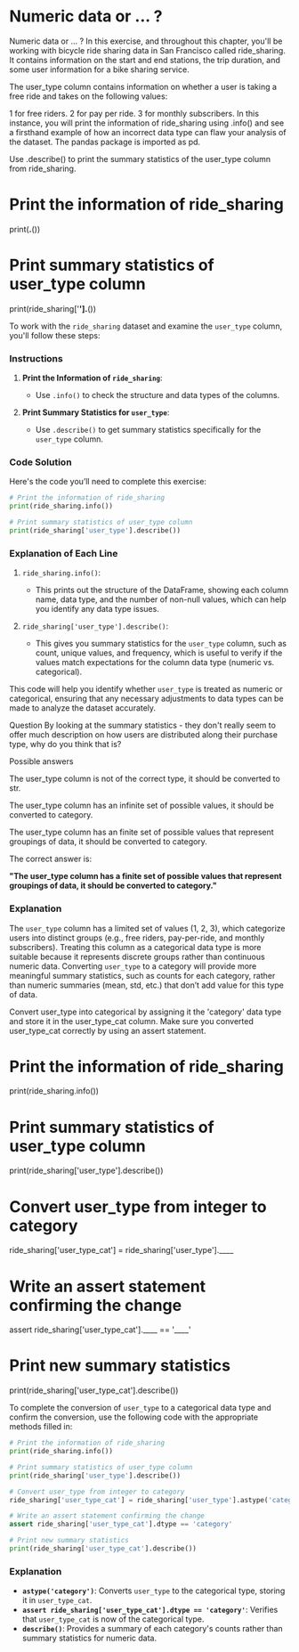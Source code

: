 # Numeric data or ... ?

Numeric data or ... ?
In this exercise, and throughout this chapter, you'll be working with bicycle ride sharing data in San Francisco called ride_sharing. It contains information on the start and end stations, the trip duration, and some user information for a bike sharing service.

The user_type column contains information on whether a user is taking a free ride and takes on the following values:

1 for free riders.
2 for pay per ride.
3 for monthly subscribers.
In this instance, you will print the information of ride_sharing using .info() and see a firsthand example of how an incorrect data type can flaw your analysis of the dataset. The pandas package is imported as pd.

Use .describe() to print the summary statistics of the user_type column from ride_sharing.

# Print the information of ride_sharing
print(____.____())

# Print summary statistics of user_type column
print(ride_sharing['____'].____())

To work with the `ride_sharing` dataset and examine the `user_type` column, you'll follow these steps:

### Instructions

1. **Print the Information of `ride_sharing`**:
   - Use `.info()` to check the structure and data types of the columns.

2. **Print Summary Statistics for `user_type`**:
   - Use `.describe()` to get summary statistics specifically for the `user_type` column.

### Code Solution

Here's the code you’ll need to complete this exercise:

```python
# Print the information of ride_sharing
print(ride_sharing.info())

# Print summary statistics of user_type column
print(ride_sharing['user_type'].describe())
```

### Explanation of Each Line

1. `ride_sharing.info()`:
   - This prints out the structure of the DataFrame, showing each column name, data type, and the number of non-null values, which can help you identify any data type issues.

2. `ride_sharing['user_type'].describe()`:
   - This gives you summary statistics for the `user_type` column, such as count, unique values, and frequency, which is useful to verify if the values match expectations for the column data type (numeric vs. categorical).

This code will help you identify whether `user_type` is treated as numeric or categorical, ensuring that any necessary adjustments to data types can be made to analyze the dataset accurately.

Question
By looking at the summary statistics - they don't really seem to offer much description on how users are distributed along their purchase type, why do you think that is?

Possible answers


The user_type column is not of the correct type, it should be converted to str.

The user_type column has an infinite set of possible values, it should be converted to category.

The user_type column has an finite set of possible values that represent groupings of data, it should be converted to category.



The correct answer is:

**"The user_type column has a finite set of possible values that represent groupings of data, it should be converted to category."**

### Explanation
The `user_type` column has a limited set of values (1, 2, 3), which categorize users into distinct groups (e.g., free riders, pay-per-ride, and monthly subscribers). Treating this column as a categorical data type is more suitable because it represents discrete groups rather than continuous numeric data. Converting `user_type` to a category will provide more meaningful summary statistics, such as counts for each category, rather than numeric summaries (mean, std, etc.) that don’t add value for this type of data.

Convert user_type into categorical by assigning it the 'category' data type and store it in the user_type_cat column.
Make sure you converted user_type_cat correctly by using an assert statement.

# Print the information of ride_sharing
print(ride_sharing.info())

# Print summary statistics of user_type column
print(ride_sharing['user_type'].describe())

# Convert user_type from integer to category
ride_sharing['user_type_cat'] = ride_sharing['user_type'].____

# Write an assert statement confirming the change
assert ride_sharing['user_type_cat'].____ == '____'

# Print new summary statistics 
print(ride_sharing['user_type_cat'].describe())

To complete the conversion of `user_type` to a categorical data type and confirm the conversion, use the following code with the appropriate methods filled in:

```python
# Print the information of ride_sharing
print(ride_sharing.info())

# Print summary statistics of user_type column
print(ride_sharing['user_type'].describe())

# Convert user_type from integer to category
ride_sharing['user_type_cat'] = ride_sharing['user_type'].astype('category')

# Write an assert statement confirming the change
assert ride_sharing['user_type_cat'].dtype == 'category'

# Print new summary statistics 
print(ride_sharing['user_type_cat'].describe())
```

### Explanation

- **`astype('category')`**: Converts `user_type` to the categorical type, storing it in `user_type_cat`.
- **`assert ride_sharing['user_type_cat'].dtype == 'category'`**: Verifies that `user_type_cat` is now of the categorical type.
- **`describe()`**: Provides a summary of each category's counts rather than summary statistics for numeric data.